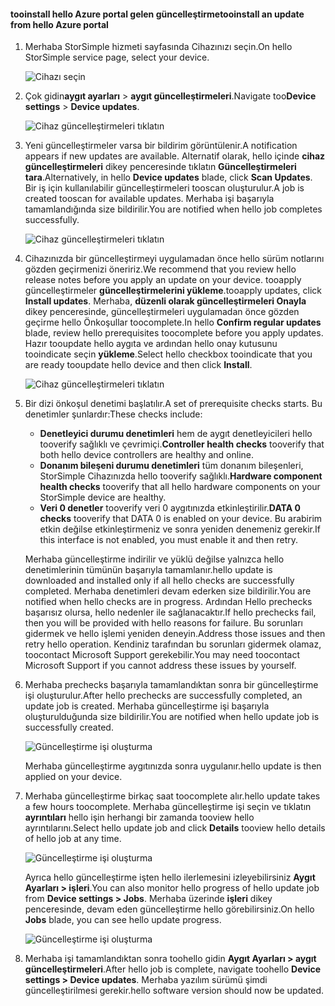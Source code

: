 <!--author=alkohli last changed: 08/04/17-->

#### <a name="tooinstall-an-update-from-hello-azure-portal"></a><span data-ttu-id="c4364-101">tooinstall hello Azure portal gelen güncelleştirme</span><span class="sxs-lookup"><span data-stu-id="c4364-101">tooinstall an update from hello Azure portal</span></span>

1. <span data-ttu-id="c4364-102">Merhaba StorSimple hizmeti sayfasında Cihazınızı seçin.</span><span class="sxs-lookup"><span data-stu-id="c4364-102">On hello StorSimple service page, select your device.</span></span>

    ![Cihazı seçin](./media/storsimple-8000-install-update5-via-portal/update1.png)

2. <span data-ttu-id="c4364-104">Çok gidin**aygıt ayarları** > **aygıt güncelleştirmeleri**.</span><span class="sxs-lookup"><span data-stu-id="c4364-104">Navigate too**Device settings** > **Device updates**.</span></span>

    ![Cihaz güncelleştirmeleri tıklatın](./media/storsimple-8000-install-update5-via-portal/update2.png)

2. <span data-ttu-id="c4364-106">Yeni güncelleştirmeler varsa bir bildirim görüntülenir.</span><span class="sxs-lookup"><span data-stu-id="c4364-106">A notification appears if new updates are available.</span></span> <span data-ttu-id="c4364-107">Alternatif olarak, hello içinde **cihaz güncelleştirmeleri** dikey penceresinde tıklatın **Güncelleştirmeleri tara**.</span><span class="sxs-lookup"><span data-stu-id="c4364-107">Alternatively, in hello **Device updates** blade, click **Scan Updates**.</span></span> <span data-ttu-id="c4364-108">Bir iş için kullanılabilir güncelleştirmeleri tooscan oluşturulur.</span><span class="sxs-lookup"><span data-stu-id="c4364-108">A job is created tooscan for available updates.</span></span> <span data-ttu-id="c4364-109">Merhaba işi başarıyla tamamlandığında size bildirilir.</span><span class="sxs-lookup"><span data-stu-id="c4364-109">You are notified when hello job completes successfully.</span></span>

    ![Cihaz güncelleştirmeleri tıklatın](./media/storsimple-8000-install-update5-via-portal/update3.png)

3. <span data-ttu-id="c4364-111">Cihazınızda bir güncelleştirmeyi uygulamadan önce hello sürüm notlarını gözden geçirmenizi öneririz.</span><span class="sxs-lookup"><span data-stu-id="c4364-111">We recommend that you review hello release notes before you apply an update on your device.</span></span> <span data-ttu-id="c4364-112">tooapply güncelleştirmeler **güncelleştirmelerini yükleme**.</span><span class="sxs-lookup"><span data-stu-id="c4364-112">tooapply updates, click **Install updates**.</span></span> <span data-ttu-id="c4364-113">Merhaba, **düzenli olarak güncelleştirmeleri Onayla** dikey penceresinde, güncelleştirmeleri uygulamadan önce gözden geçirme hello Önkoşullar toocomplete.</span><span class="sxs-lookup"><span data-stu-id="c4364-113">In hello **Confirm regular updates** blade, review hello prerequisites toocomplete before you apply updates.</span></span> <span data-ttu-id="c4364-114">Hazır tooupdate hello aygıta ve ardından hello onay kutusunu tooindicate seçin **yükleme**.</span><span class="sxs-lookup"><span data-stu-id="c4364-114">Select hello checkbox tooindicate that you are ready tooupdate hello device and then click **Install**.</span></span>

    ![Cihaz güncelleştirmeleri tıklatın](./media/storsimple-8000-install-update5-via-portal/update4.png)

6. <span data-ttu-id="c4364-116">Bir dizi önkoşul denetimi başlatılır.</span><span class="sxs-lookup"><span data-stu-id="c4364-116">A set of prerequisite checks starts.</span></span> <span data-ttu-id="c4364-117">Bu denetimler şunlardır:</span><span class="sxs-lookup"><span data-stu-id="c4364-117">These checks include:</span></span>
   
   * <span data-ttu-id="c4364-118">**Denetleyici durumu denetimleri** hem de aygıt denetleyicileri hello tooverify sağlıklı ve çevrimiçi.</span><span class="sxs-lookup"><span data-stu-id="c4364-118">**Controller health checks** tooverify that both hello device controllers are healthy and online.</span></span>
   * <span data-ttu-id="c4364-119">**Donanım bileşeni durumu denetimleri** tüm donanım bileşenleri, StorSimple Cihazınızda hello tooverify sağlıklı.</span><span class="sxs-lookup"><span data-stu-id="c4364-119">**Hardware component health checks** tooverify that all hello hardware components on your StorSimple device are healthy.</span></span>
   * <span data-ttu-id="c4364-120">**Veri 0 denetler** tooverify veri 0 aygıtınızda etkinleştirilir.</span><span class="sxs-lookup"><span data-stu-id="c4364-120">**DATA 0 checks** tooverify that DATA 0 is enabled on your device.</span></span> <span data-ttu-id="c4364-121">Bu arabirim etkin değilse etkinleştirmeniz ve sonra yeniden denemeniz gerekir.</span><span class="sxs-lookup"><span data-stu-id="c4364-121">If this interface is not enabled, you must enable it and then retry.</span></span>

    <span data-ttu-id="c4364-122">Merhaba güncelleştirme indirilir ve yüklü değilse yalnızca hello denetimlerinin tümünün başarıyla tamamlanır.</span><span class="sxs-lookup"><span data-stu-id="c4364-122">hello update is downloaded and installed only if all hello checks are successfully completed.</span></span> <span data-ttu-id="c4364-123">Merhaba denetimleri devam ederken size bildirilir.</span><span class="sxs-lookup"><span data-stu-id="c4364-123">You are notified when hello checks are in progress.</span></span> <span data-ttu-id="c4364-124">Ardından Hello prechecks başarısız olursa, hello nedenler ile sağlanacaktır.</span><span class="sxs-lookup"><span data-stu-id="c4364-124">If hello prechecks fail, then you will be provided with hello reasons for failure.</span></span> <span data-ttu-id="c4364-125">Bu sorunları gidermek ve hello işlemi yeniden deneyin.</span><span class="sxs-lookup"><span data-stu-id="c4364-125">Address those issues and then retry hello operation.</span></span> <span data-ttu-id="c4364-126">Kendiniz tarafından bu sorunları gidermek olamaz, toocontact Microsoft Support gerekebilir.</span><span class="sxs-lookup"><span data-stu-id="c4364-126">You may need toocontact Microsoft Support if you cannot address these issues by yourself.</span></span>

7. <span data-ttu-id="c4364-127">Merhaba prechecks başarıyla tamamlandıktan sonra bir güncelleştirme işi oluşturulur.</span><span class="sxs-lookup"><span data-stu-id="c4364-127">After hello prechecks are successfully completed, an update job is created.</span></span> <span data-ttu-id="c4364-128">Merhaba güncelleştirme işi başarıyla oluşturulduğunda size bildirilir.</span><span class="sxs-lookup"><span data-stu-id="c4364-128">You are notified when hello update job is successfully created.</span></span>
   
    ![Güncelleştirme işi oluşturma](./media/storsimple-8000-install-update5-via-portal/update6.png)
   
    <span data-ttu-id="c4364-130">Merhaba güncelleştirme aygıtınızda sonra uygulanır.</span><span class="sxs-lookup"><span data-stu-id="c4364-130">hello update is then applied on your device.</span></span>

9. <span data-ttu-id="c4364-131">Merhaba güncelleştirme birkaç saat toocomplete alır.</span><span class="sxs-lookup"><span data-stu-id="c4364-131">hello update takes a few hours toocomplete.</span></span> <span data-ttu-id="c4364-132">Merhaba güncelleştirme işi seçin ve tıklatın **ayrıntıları** hello işin herhangi bir zamanda tooview hello ayrıntılarını.</span><span class="sxs-lookup"><span data-stu-id="c4364-132">Select hello update job and click **Details** tooview hello details of hello job at any time.</span></span>

    ![Güncelleştirme işi oluşturma](./media/storsimple-8000-install-update5-via-portal/update8.png)

     <span data-ttu-id="c4364-134">Ayrıca hello güncelleştirme işten hello ilerlemesini izleyebilirsiniz **Aygıt Ayarları > işleri**.</span><span class="sxs-lookup"><span data-stu-id="c4364-134">You can also monitor hello progress of hello update job from **Device settings > Jobs**.</span></span> <span data-ttu-id="c4364-135">Merhaba üzerinde **işleri** dikey penceresinde, devam eden güncelleştirme hello görebilirsiniz.</span><span class="sxs-lookup"><span data-stu-id="c4364-135">On hello **Jobs** blade, you can see hello update progress.</span></span>

     ![Güncelleştirme işi oluşturma](./media/storsimple-8000-install-update5-via-portal/update7.png)

10. <span data-ttu-id="c4364-137">Merhaba işi tamamlandıktan sonra toohello gidin **Aygıt Ayarları > aygıt güncelleştirmeleri**.</span><span class="sxs-lookup"><span data-stu-id="c4364-137">After hello job is complete, navigate toohello **Device settings > Device updates**.</span></span> <span data-ttu-id="c4364-138">Merhaba yazılım sürümü şimdi güncelleştirilmesi gerekir.</span><span class="sxs-lookup"><span data-stu-id="c4364-138">hello software version should now be updated.</span></span>

